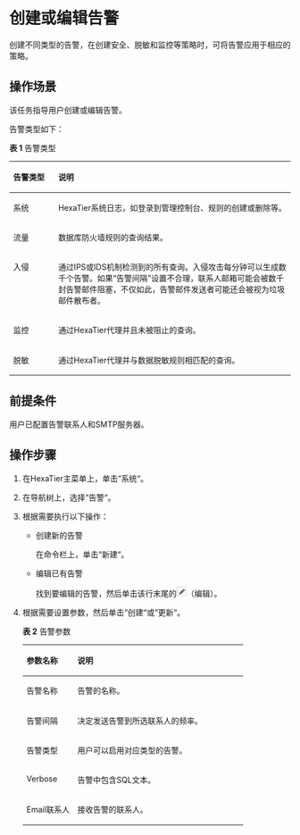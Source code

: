 # 创建或编辑告警<a name="ZH-CN_TOPIC_0111166356"></a>

创建不同类型的告警，在创建安全、脱敏和监控等策略时，可将告警应用于相应的策略。

## 操作场景<a name="zh-cn_topic_0110575009_sf96410db628e4d7e9564e6dfd12ae171"></a>

该任务指导用户创建或编辑告警。

告警类型如下：

**表 1**  告警类型

<a name="zh-cn_topic_0110575009_t0b1adab2e36f4d0182a91d8c4151a266"></a>
<table><thead align="left"><tr id="zh-cn_topic_0110575009_re7b9aa29162e4275b8804f822c8020e8"><th class="cellrowborder" valign="top" width="16%" id="mcps1.2.3.1.1"><p id="zh-cn_topic_0110575009_zh-cn_topic_0076429803_p199557568115"><a name="zh-cn_topic_0110575009_zh-cn_topic_0076429803_p199557568115"></a><a name="zh-cn_topic_0110575009_zh-cn_topic_0076429803_p199557568115"></a>告警类型</p>
</th>
<th class="cellrowborder" valign="top" width="84%" id="mcps1.2.3.1.2"><p id="zh-cn_topic_0110575009_a11f773fec3b84faeb0fc055cbb132999"><a name="zh-cn_topic_0110575009_a11f773fec3b84faeb0fc055cbb132999"></a><a name="zh-cn_topic_0110575009_a11f773fec3b84faeb0fc055cbb132999"></a>说明</p>
</th>
</tr>
</thead>
<tbody><tr id="zh-cn_topic_0110575009_r281af48891d84b05b20e9444f7e23c6f"><td class="cellrowborder" valign="top" width="16%" headers="mcps1.2.3.1.1 "><p id="zh-cn_topic_0110575009_zh-cn_topic_0076429803_p99553561412"><a name="zh-cn_topic_0110575009_zh-cn_topic_0076429803_p99553561412"></a><a name="zh-cn_topic_0110575009_zh-cn_topic_0076429803_p99553561412"></a>系统</p>
</td>
<td class="cellrowborder" valign="top" width="84%" headers="mcps1.2.3.1.2 "><p id="zh-cn_topic_0110575009_zh-cn_topic_0076429803_p4955556712"><a name="zh-cn_topic_0110575009_zh-cn_topic_0076429803_p4955556712"></a><a name="zh-cn_topic_0110575009_zh-cn_topic_0076429803_p4955556712"></a>HexaTier系统日志，如登录到管理控制台、规则的创建或删除等。</p>
</td>
</tr>
<tr id="zh-cn_topic_0110575009_r3723f89bb6c24cf0aeb89a7c463d211b"><td class="cellrowborder" valign="top" width="16%" headers="mcps1.2.3.1.1 "><p id="zh-cn_topic_0110575009_zh-cn_topic_0076429803_p59559566118"><a name="zh-cn_topic_0110575009_zh-cn_topic_0076429803_p59559566118"></a><a name="zh-cn_topic_0110575009_zh-cn_topic_0076429803_p59559566118"></a>流量</p>
</td>
<td class="cellrowborder" valign="top" width="84%" headers="mcps1.2.3.1.2 "><p id="zh-cn_topic_0110575009_zh-cn_topic_0076429803_p159551056417"><a name="zh-cn_topic_0110575009_zh-cn_topic_0076429803_p159551056417"></a><a name="zh-cn_topic_0110575009_zh-cn_topic_0076429803_p159551056417"></a>数据库防火墙规则的查询结果。</p>
</td>
</tr>
<tr id="zh-cn_topic_0110575009_rf20486bdf49b4fa18b21a255ef4b54bf"><td class="cellrowborder" valign="top" width="16%" headers="mcps1.2.3.1.1 "><p id="zh-cn_topic_0110575009_zh-cn_topic_0076429803_p995518561519"><a name="zh-cn_topic_0110575009_zh-cn_topic_0076429803_p995518561519"></a><a name="zh-cn_topic_0110575009_zh-cn_topic_0076429803_p995518561519"></a>入侵</p>
</td>
<td class="cellrowborder" valign="top" width="84%" headers="mcps1.2.3.1.2 "><p id="zh-cn_topic_0110575009_zh-cn_topic_0076429803_p149556561917"><a name="zh-cn_topic_0110575009_zh-cn_topic_0076429803_p149556561917"></a><a name="zh-cn_topic_0110575009_zh-cn_topic_0076429803_p149556561917"></a>通过IPS或IDS机制检测到的所有查询。入侵攻击每分钟可以生成数千个告警。如果“告警间隔”设置不合理，联系人邮箱可能会被数千封告警邮件阻塞，不仅如此，告警邮件发送者可能还会被视为垃圾邮件散布者。</p>
</td>
</tr>
<tr id="zh-cn_topic_0110575009_rde09493f04a74ea5b3f210b578e5d501"><td class="cellrowborder" valign="top" width="16%" headers="mcps1.2.3.1.1 "><p id="zh-cn_topic_0110575009_zh-cn_topic_0076429803_p595545615115"><a name="zh-cn_topic_0110575009_zh-cn_topic_0076429803_p595545615115"></a><a name="zh-cn_topic_0110575009_zh-cn_topic_0076429803_p595545615115"></a>监控</p>
</td>
<td class="cellrowborder" valign="top" width="84%" headers="mcps1.2.3.1.2 "><p id="zh-cn_topic_0110575009_a2a9c056d52934562bf10aa071e27e49a"><a name="zh-cn_topic_0110575009_a2a9c056d52934562bf10aa071e27e49a"></a><a name="zh-cn_topic_0110575009_a2a9c056d52934562bf10aa071e27e49a"></a>通过HexaTier代理并且未被阻止的查询。</p>
</td>
</tr>
<tr id="zh-cn_topic_0110575009_r851c33e360c844c9b97cf87bdd5b91cf"><td class="cellrowborder" valign="top" width="16%" headers="mcps1.2.3.1.1 "><p id="zh-cn_topic_0110575009_zh-cn_topic_0076429803_p159552561312"><a name="zh-cn_topic_0110575009_zh-cn_topic_0076429803_p159552561312"></a><a name="zh-cn_topic_0110575009_zh-cn_topic_0076429803_p159552561312"></a>脱敏</p>
</td>
<td class="cellrowborder" valign="top" width="84%" headers="mcps1.2.3.1.2 "><p id="zh-cn_topic_0110575009_ad4f522d01cf94d659d5573a168d55ace"><a name="zh-cn_topic_0110575009_ad4f522d01cf94d659d5573a168d55ace"></a><a name="zh-cn_topic_0110575009_ad4f522d01cf94d659d5573a168d55ace"></a>通过HexaTier代理并与数据脱敏规则相匹配的查询。</p>
</td>
</tr>
</tbody>
</table>

## 前提条件<a name="zh-cn_topic_0110575009_s3b814dcab48149b480e077261ae8c3cc"></a>

用户已配置告警联系人和SMTP服务器。

## 操作步骤<a name="zh-cn_topic_0110575009_s3c134082374a400699ea2bf48311d7aa"></a>

1.  在HexaTier主菜单上，单击“系统“。
2.  在导航树上，选择“告警“。
3.  根据需要执行以下操作：
    -   创建新的告警

        在命令栏上，单击“新建“。

    -   编辑已有告警

        找到要编辑的告警，然后单击该行末尾的![](figures/编辑.png)（编辑）。


4.  根据需要设置参数，然后单击“创建“或“更新“。

    **表 2**  告警参数

    <a name="zh-cn_topic_0110575009_t949d5a78d85349ba9abb52cd146dd18c"></a>
    <table><thead align="left"><tr id="zh-cn_topic_0110575009_r2ecb190b0dee455b8f4ab84f247b5e61"><th class="cellrowborder" valign="top" width="23.119999999999997%" id="mcps1.2.3.1.1"><p id="zh-cn_topic_0110575009_aae719f9fed9d4b6fb39d60eb0ab651f7"><a name="zh-cn_topic_0110575009_aae719f9fed9d4b6fb39d60eb0ab651f7"></a><a name="zh-cn_topic_0110575009_aae719f9fed9d4b6fb39d60eb0ab651f7"></a>参数名称</p>
    </th>
    <th class="cellrowborder" valign="top" width="76.88000000000001%" id="mcps1.2.3.1.2"><p id="zh-cn_topic_0110575009_af2a5ec5d439f4686977a1d3320804f10"><a name="zh-cn_topic_0110575009_af2a5ec5d439f4686977a1d3320804f10"></a><a name="zh-cn_topic_0110575009_af2a5ec5d439f4686977a1d3320804f10"></a>说明</p>
    </th>
    </tr>
    </thead>
    <tbody><tr id="zh-cn_topic_0110575009_r4d9b3dbe7565489ab0f760a382ee0d58"><td class="cellrowborder" valign="top" width="23.119999999999997%" headers="mcps1.2.3.1.1 "><p id="zh-cn_topic_0110575009_a823399ee3ff24bf39a53e043a4b5a663"><a name="zh-cn_topic_0110575009_a823399ee3ff24bf39a53e043a4b5a663"></a><a name="zh-cn_topic_0110575009_a823399ee3ff24bf39a53e043a4b5a663"></a>告警名称</p>
    </td>
    <td class="cellrowborder" valign="top" width="76.88000000000001%" headers="mcps1.2.3.1.2 "><p id="zh-cn_topic_0110575009_aab9ff65723fb473ca4d487925947a621"><a name="zh-cn_topic_0110575009_aab9ff65723fb473ca4d487925947a621"></a><a name="zh-cn_topic_0110575009_aab9ff65723fb473ca4d487925947a621"></a>告警的名称。</p>
    </td>
    </tr>
    <tr id="zh-cn_topic_0110575009_r5adcada4a1c6442cbabe7f1cd47e99cc"><td class="cellrowborder" valign="top" width="23.119999999999997%" headers="mcps1.2.3.1.1 "><p id="zh-cn_topic_0110575009_afddbfd21c81b47d5befe0a827a00f9d5"><a name="zh-cn_topic_0110575009_afddbfd21c81b47d5befe0a827a00f9d5"></a><a name="zh-cn_topic_0110575009_afddbfd21c81b47d5befe0a827a00f9d5"></a>告警间隔</p>
    </td>
    <td class="cellrowborder" valign="top" width="76.88000000000001%" headers="mcps1.2.3.1.2 "><p id="zh-cn_topic_0110575009_a36b7bbbaf78446e7b9aea27be65057f0"><a name="zh-cn_topic_0110575009_a36b7bbbaf78446e7b9aea27be65057f0"></a><a name="zh-cn_topic_0110575009_a36b7bbbaf78446e7b9aea27be65057f0"></a>决定发送告警到所选联系人的频率。</p>
    </td>
    </tr>
    <tr id="zh-cn_topic_0110575009_zh-cn_topic_0076429803_row2310315817"><td class="cellrowborder" valign="top" width="23.119999999999997%" headers="mcps1.2.3.1.1 "><p id="zh-cn_topic_0110575009_zh-cn_topic_0076429803_p187134415817"><a name="zh-cn_topic_0110575009_zh-cn_topic_0076429803_p187134415817"></a><a name="zh-cn_topic_0110575009_zh-cn_topic_0076429803_p187134415817"></a>告警类型</p>
    </td>
    <td class="cellrowborder" valign="top" width="76.88000000000001%" headers="mcps1.2.3.1.2 "><p id="zh-cn_topic_0110575009_zh-cn_topic_0076429803_p306958715359"><a name="zh-cn_topic_0110575009_zh-cn_topic_0076429803_p306958715359"></a><a name="zh-cn_topic_0110575009_zh-cn_topic_0076429803_p306958715359"></a>用户可以启用对应类型的告警。</p>
    </td>
    </tr>
    <tr id="zh-cn_topic_0110575009_rf59b46d385f74d05a224871a9618d8c9"><td class="cellrowborder" valign="top" width="23.119999999999997%" headers="mcps1.2.3.1.1 "><p id="zh-cn_topic_0110575009_a6345dc80bb4b4a258d44e6b5280fa235"><a name="zh-cn_topic_0110575009_a6345dc80bb4b4a258d44e6b5280fa235"></a><a name="zh-cn_topic_0110575009_a6345dc80bb4b4a258d44e6b5280fa235"></a>Verbose</p>
    </td>
    <td class="cellrowborder" valign="top" width="76.88000000000001%" headers="mcps1.2.3.1.2 "><p id="zh-cn_topic_0110575009_ac80aa72ea3d844eb99e207e42542a775"><a name="zh-cn_topic_0110575009_ac80aa72ea3d844eb99e207e42542a775"></a><a name="zh-cn_topic_0110575009_ac80aa72ea3d844eb99e207e42542a775"></a>告警中包含SQL文本。</p>
    </td>
    </tr>
    <tr id="zh-cn_topic_0110575009_r244000983fee4ea9b98060c856cd9bf6"><td class="cellrowborder" valign="top" width="23.119999999999997%" headers="mcps1.2.3.1.1 "><p id="zh-cn_topic_0110575009_afb9daf5cef3c414e8cea446d14150f70"><a name="zh-cn_topic_0110575009_afb9daf5cef3c414e8cea446d14150f70"></a><a name="zh-cn_topic_0110575009_afb9daf5cef3c414e8cea446d14150f70"></a>Email联系人</p>
    </td>
    <td class="cellrowborder" valign="top" width="76.88000000000001%" headers="mcps1.2.3.1.2 "><p id="zh-cn_topic_0110575009_zh-cn_topic_0076429803_p11452755997"><a name="zh-cn_topic_0110575009_zh-cn_topic_0076429803_p11452755997"></a><a name="zh-cn_topic_0110575009_zh-cn_topic_0076429803_p11452755997"></a>接收告警的联系人。</p>
    </td>
    </tr>
    </tbody>
    </table>


